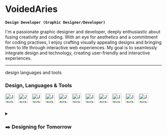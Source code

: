 # VoidedAries

**`Design Developer (Graphic Designer/Developer)`**

I'm a passionate graphic designer and developer, deeply enthusiastic about fusing creativity and coding. With an eye for aesthetics and a commitment for coding practises, I enjoy crafting visually appealing designs and bringing them to life through interactive web experiences. My goal is to seamlessly integrate design and technology, creating user-friendly and interactive experiences.

---

design languages and tools

### Design, Languages & Tools


<img align="left" alt="Java" width="30px" style="padding-right:10px;" src="https://cdn.jsdelivr.net/gh/devicons/devicon/icons/vscode/vscode-original.svg" />
<img align="left" alt="Java" width="30px" style="padding-right:10px;" src="https://cdn.jsdelivr.net/gh/devicons/devicon/icons/java/java-original.svg"/>
<img align="left" alt="Java" width="30px" style="padding-right:10px;" src="https://cdn.jsdelivr.net/gh/devicons/devicon/icons/html5/html5-original.svg" />
<img align="left" alt="Java" width="30px" style="padding-right:10px;" src="https://cdn.jsdelivr.net/gh/devicons/devicon/icons/python/python-original.svg"/>
<img align="left" alt="Java" width="30px" style="padding-right:10px;" src="https://cdn.jsdelivr.net/gh/devicons/devicon/icons/git/git-original.svg"/>
<img align="left" alt="Java" width="30px" style="padding-right:10px;" src="https://cdn.jsdelivr.net/gh/devicons/devicon/icons/github/github-original.svg"/>
<img align="left" alt="Java" width="30px" style="padding-right:10px;" src="https://cdn.jsdelivr.net/gh/devicons/devicon/icons/gradle/gradle-plain.svg"/>

<img align="left" alt="Java" width="30px" style="padding-right:10px;" src="https://cdn.jsdelivr.net/gh/devicons/devicon/icons/photoshop/photoshop-plain.svg" />       
<img align="left" alt="Java" width="30px" style="padding-right:10px;" src="https://cdn.jsdelivr.net/gh/devicons/devicon/icons/illustrator/illustrator-plain.svg" />
<img align="left" alt="Java" width="30px" style="padding-right:10px;" src="https://cdn.jsdelivr.net/gh/devicons/devicon/icons/aftereffects/aftereffects-plain.svg" />
<img align="left" alt="Java" width="30px" style="padding-right:10px;" src="https://cdn.jsdelivr.net/gh/devicons/devicon/icons/xd/xd-plain.svg" />
<br />

#

<details>
    <summary><h3>✒️ Designing for Tomorrow</h3></summary>
        In this fast-paced world of technology and creativity, as a graphic designer and developer, my focus extends beyond the present, envisioning future-proof solutions that inspire and innovate. Through responsive and adaptive design practices, I anticipate the evolving needs of users, driven by a commitment to accessibility and inclusivity. Collaborating closely with developers, I bridge the gap between design and code, breathing life into my visionary concepts. Prototyping and iterative design fuel my process, empowering me to experiment fearlessly and refine my work with a keen eye for detail. I take pride in exploring emerging design trends, constantly staying at the forefront of the industry, ready to shape tomorrow's visual landscape.